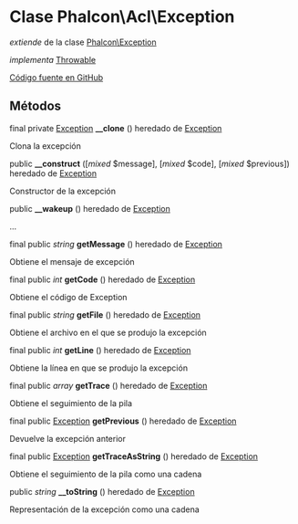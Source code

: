 # Clase **Phalcon\\Acl\\Exception**

*extiende* de la clase [Phalcon\Exception](/en/3.2/api/Phalcon_Exception)

*implementa* [Throwable](http://php.net/manual/en/class.throwable.php)

<a href="https://github.com/phalcon/cphalcon/blob/master/phalcon/acl/exception.zep" class="btn btn-default btn-sm">Código fuente en GitHub</a>

## Métodos

final private [Exception](http://php.net/manual/en/class.exception.php) **__clone** () heredado de [Exception](http://php.net/manual/en/class.exception.php)

Clona la excepción

public **__construct** ([*mixed* $message], [*mixed* $code], [*mixed* $previous]) heredado de [Exception](http://php.net/manual/en/class.exception.php)

Constructor de la excepción

public **__wakeup** () heredado de [Exception](http://php.net/manual/en/class.exception.php)

...

final public *string* **getMessage** () heredado de [Exception](http://php.net/manual/en/class.exception.php)

Obtiene el mensaje de excepción

final public *int* **getCode** () heredado de [Exception](http://php.net/manual/en/class.exception.php)

Obtiene el código de Exception

final public *string* **getFile** () heredado de [Exception](http://php.net/manual/en/class.exception.php)

Obtiene el archivo en el que se produjo la excepción

final public *int* **getLine** () heredado de [Exception](http://php.net/manual/en/class.exception.php)

Obtiene la línea en que se produjo la excepción

final public *array* **getTrace** () heredado de [Exception](http://php.net/manual/en/class.exception.php)

Obtiene el seguimiento de la pila

final public [Exception](http://php.net/manual/en/class.exception.php) **getPrevious** () heredado de [Exception](http://php.net/manual/en/class.exception.php)

Devuelve la excepción anterior

final public [Exception](http://php.net/manual/en/class.exception.php) **getTraceAsString** () heredado de [Exception](http://php.net/manual/en/class.exception.php)

Obtiene el seguimiento de la pila como una cadena

public *string* **__toString** () heredado de [Exception](http://php.net/manual/en/class.exception.php)

Representación de la excepción como una cadena